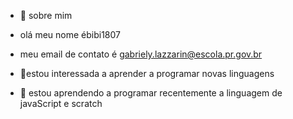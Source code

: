 - 👋 sobre mim

- olá meu nome ébibi1807
-  meu email de contato é gabriely.lazzarin@escola.pr.gov.br
- 🌱estou interessada a aprender a programar novas linguagens
- 💞️ estou aprendendo a programar recentemente a linguagem de javaScript e scratch
